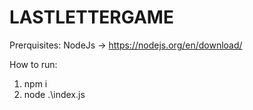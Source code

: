 # LASTLETTERGAME

Prerquisites:
NodeJs -> https://nodejs.org/en/download/

How to run:

1. npm i
2. node .\index.js
